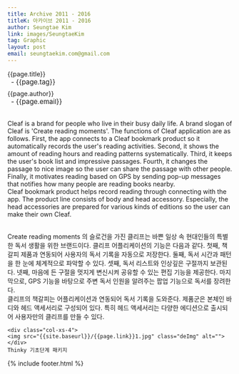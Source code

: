 ```yaml
---
title: Archive 2011 - 2016
titleK: 아카이브 2011 - 2016
author: Seungtae Kim
link: images/SeungtaeKim
tag: Graphic
layout: post
email: seungtaekim.com@gmail.com
---	
```


<div class="container">

<div class="deDep">
{{page.title}}<br>
<p style="font-size:15px; margin:0px; padding:0px 0px 0px 8px; margin:0px 0px 8px 0px;">- {{page.tag}}</p>
{{page.author}}<br>
<p style="font-size:15px; margin:0px; padding:0px 0px 0px 8px;">- {{page.email}}</p>
</div>

<br>

<div class="det lato">

<!--영문-->

Cleaf is a brand for people who live in their busy daily life. A brand slogan of Cleaf is 'Create reading moments'. The functions of Cleaf application are as follows. First, the app connects to a Cleaf bookmark product so it automatically records the user's reading activities. Second, it shows the amount of reading hours and reading patterns systematically. Third, it keeps the user's book list and impressive passages. Fourth, it changes the passage to nice image so the user can share the passage with other people. Finally, it motivates reading based on GPS by sending pop-up messages that notifies how many people are reading books nearby.
<br>
Cleaf bookmark product helps record reading through connecting with the app. The product line consists of body and head accessory. Especially, the head accessories are prepared for various kinds of editions so the user can make their own Cleaf. 

<!--영문-->

</div>


<div class="noto">
<!--국문-->

<br>
Create reading moments 의 슬로건을 가진 클리프는 바쁜 일상 속 현대인들의 특별한 독서 생활을 위한 브랜드이다. 클리프 어플리케이션의 기능은 다음과 같다. 첫째, 책갈피 제품과 연동되어 사용자의 독서 기록을 자동으로 저장한다. 둘째, 독서 시간과 패턴을 한 눈에 체계적으로 파악할 수 있다. 셋째, 독서 리스트와 인상깊은 구절까지 보관된다. 넷째, 마음에 든 구절을 멋지게 변신시켜 공유할 수 있는 편집 기능을 제공한다. 마지막으로, GPS 기능을 바탕으로 주변 독서 인원을 알려주는 팝업 기능으로 독서를 장려한다.
<br>
클리프의 책갈피는 어플리케이션과 연동되어 독서 기록을 도와준다. 제품군은 본체인 바디와 헤드 액세서리로 구성되어 있다. 특히 헤드 액세서리는 다양한 에디션으로 출시되어 사용자만의 클리프를 만들 수 있다. 

<!--국문-->

</div>

<div class="row noto">
	
	<div class="col-xs-4">
	<img src="{{site.baseurl}}/{{page.link}}1.jpg" class="deImg" alt=""></div>
	Thinky 기초단계 패키지
</div>

	

</div> 

{% include footer.html %}